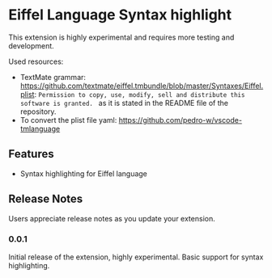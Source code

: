 # Eiffel Language Syntax highlight

This extension is highly experimental and requires more testing and development. 

Used resources:
- TextMate grammar: https://github.com/textmate/eiffel.tmbundle/blob/master/Syntaxes/Eiffel.plist: `Permission to copy, use, modify, sell and distribute this
software is granted. ` as it is stated in the README file of the repository.
- To convert the plist file yaml: https://github.com/pedro-w/vscode-tmlanguage


## Features

- Syntax highlighting for Eiffel language


## Release Notes

Users appreciate release notes as you update your extension.

### 0.0.1

Initial release of the extension, highly experimental.
Basic support for syntax highlighting.